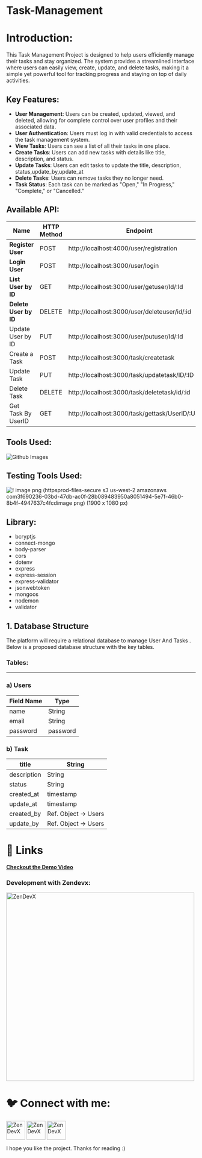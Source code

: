 # Task-Management
# **Introduction:**

This Task Management Project is designed to help users efficiently manage their tasks and stay organized. The system provides a streamlined interface where users can easily view, create, update, and delete tasks, making it a simple yet powerful tool for tracking progress and staying on top of daily activities.

## Key Features:

- **User Management**: Users can be created, updated, viewed, and deleted, allowing for complete control over user profiles and their associated data.
- **User Authentication**: Users must log in with valid credentials to access the task management system.
- **View Tasks**: Users can see a list of all their tasks in one place.
- **Create Tasks**: Users can add new tasks with details like title, description, and status.
- **Update Tasks**: Users can edit tasks to update the title, description, status,update_by,update_at
- **Delete Tasks**: Users can remove tasks they no longer need.
- **Task Status**: Each task can be marked as "Open," "In Progress," "Complete," or "Cancelled."

## **Available API:**

| **Name** | **HTTP Method** | **Endpoint** | **Requirements** |
| --- | --- | --- | --- |
| **Register User** | POST | http://localhost:4000/user/registration | Request Body: email`: string, password: string` |
| **Login User** | POST | http://localhost:3000/user/login | Request Body: email`: string, password: string` |
| **List User by ID** | GET | http://localhost:3000/user/getuser/Id/:Id | Request Params: `id:string` |
| **Delete User by ID** | DELETE | http://localhost:3000/user/deleteuser/id/:id | Request Params: `id:string` |
| Update User by ID | PUT | http://localhost:3000/user/putuser/Id/:Id | Request Params: `id:string`                                      Request Body: email`: string, password: string` |
| Create a Task | POST | http://localhost:3000/task/createtask | Request Body: Title`: string, Description: string,`Status:string,Created_By:UserID,Update_By:UserID |
| Update Task | PUT | http://localhost:3000/task/updatetask/ID/:ID | Request Params:  `id:string`                                         Request Body: Title`:string, Description:string,`Status:string,Update_By:UserID |
| Delete Task | DELETE | http://localhost:3000/task/deletetask/id/:id | Request Params:  `id:string`   |
| Get Task By UserID | GET | http://localhost:3000/task/gettask/UserID/:UserID | Request Params:  userid`:string`   |

<h2 align="left">Tools Used:</h2>

![Github Images](https://github.com/user-attachments/assets/3f194c71-494c-4df8-8a10-b97bc2b1bcef)

<h2 align="left">Testing Tools Used:</h2>

![! image png (httpsprod-files-secure s3 us-west-2 amazonaws com3f690236-03bd-47db-ac0f-28b089483950a8051494-5e7f-46b0-8b4f-4947637c4fcdimage png) (1900 x 1080 px)](https://github.com/user-attachments/assets/693fb3f5-1b53-4bc8-a863-416f7342229c)


<h2 align="left">Library:</h2>

- bcryptjs
- connect-mongo
- body-parser
- cors
- dotenv
- express
- express-session
- express-validator
- jsonwebtoken
- mongoos
- nodemon
- validator

## 1. **Database Structure**

The platform will require a relational database to manage User And Tasks . Below is a proposed database structure with the key tables.

### **Tables**:

---

### a) **Users**

| **Field Name** | **Type** |
| --- | --- |
| name | String |
| email | String |
| password | password |

### b) Task

| title | String |
| --- | --- |
| description | String |
| status | String |
| created_at | timestamp |
| update_at | timestamp |
| created_by | Ref. Object → Users |
| update_by | Ref. Object → Users |

# **🔗 Links**

[**Checkout the  Demo Video**](https://www.notion.so/NodeJS-Task-Management-c766d777f45f4ef3a850a8ea07e598ee?pvs=21) 

<h3 align="left">Development with Zendevx:</h3>




<a href="https://www.zendevx.com/" target="blank"><img align="center" src="https://github.com/user-attachments/assets/6e33cc31-3d77-4a00-b263-659f5ee4e658" alt="ZenDevX" height="500" width="500" /></a>


# **🐦 Connect with me:**
         
 
<p align="left">

<a href="https://www.linkedin.com/company/zendevx/" target="blank"><img align="center" src="https://github.com/user-attachments/assets/9a6080ca-4265-43e5-8652-9454651970a9" alt="ZenDevX" height="50" width="50" /></a>
<a href="https://www.youtube.com/@zendevx" target="blank"><img align="center" src="https://github.com/user-attachments/assets/1beefdd6-fa17-49c9-bde7-e8f30f539b96" alt="ZenDevX" height="50" width="50" /></a>
<a href="https://www.youtube.com/@zendevx" target="blank"><img align="center" src="https://github.com/user-attachments/assets/f1eeb865-3d23-407a-9a2b-d76b4e85c6dd" alt="ZenDevX" height="50" width="50" /></a>
</p>



I hope you like the project. Thanks for reading :)

        
